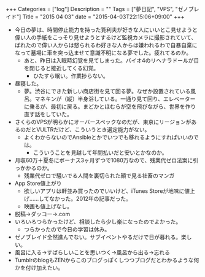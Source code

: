 +++
Categories = ["log"]
Description = ""
Tags = ["夢日記", "VPS", "ゼノブレイド"]
Title = "2015 04 03"
date = "2015-04-03T22:15:06+09:00"
+++

- 今日の夢は、時間停止能力を持った筧利夫が好きな人にいいとこ見せようと偉い人の手紙をこっそり見せようとするけど監視カメラに撮影されていて、ばれたので偉い人からは怒られるわ好きな人からは嫌われるわで自暴自棄になって墓場に車を突っ込ませて意識不明になる夢でした。疲れてるのか。
	- あと、昨日は入眠時幻覚を見てしまった。バイオ4のリヘナラドールが目を閉じると接近してくる幻覚。
		- ひたすら眠い。作業捗らない。
- 昼寝した。
	- 夢。渋谷にできた新しい商店街を見て回る夢。なぜか設置されている風呂。マネキンが（縦）半身浴している。一通り見て回り、エレベーターに乗るが、最初に戻る。まどかとほむらが空を飛びながら、世界を作り直す話をしていた。
- さくらのVPSが明らかにオーバースペックなのだが、東京にリージョンがあるのだとVULTRだけど、こういうとき選定能力がない。
	- よくわからないのでAnsibleとかでいつでも移れるようにすればいいのでは。
		- こういうことを見越して年間払いだと安いとかなのか。
- 月収60万＋夏冬にボーナス3ヶ月ずつで1080万なので、残業代ゼロ法案に引っかかるのか。
	- 残業代ゼロで騒いでる人間を裏切られた顔で見る社畜のマンガ
- App Store値上がり
	- 欲しいアプリは軒並み買ったのでいいけど、iTunes Storeが地味に値上げ……してなかった。2012年の記事だった。
	- 映画も値上げなし。
- 脱稿→ダッコー→.com
- いろいろつらかったけど、相談したら少し楽になったのでよかった。
	- つらかったので今日の学習は休み。
- ゼノブレイド全然進んでない。サブイベントやるだけで日が暮れる。楽しい。
- 風呂に入る→すばらしいことを思いつく→風呂から出る→忘れる
- TumblrのblogもZENからこのブログっぽくしつつブログだとわかるような何かを付け加えたい。